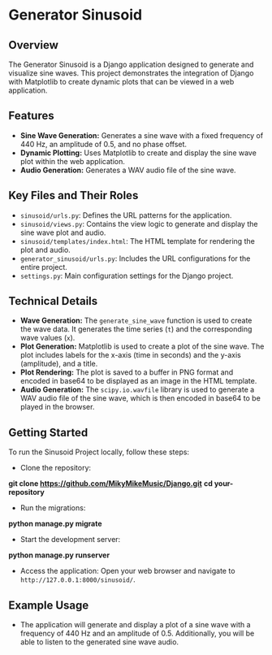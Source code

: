 # Generator Sinusoid

## Overview
The Generator Sinusoid is a Django application designed to generate and visualize sine waves. This project demonstrates the integration of Django with Matplotlib to create dynamic plots that can be viewed in a web application.

## Features
- **Sine Wave Generation:** Generates a sine wave with a fixed frequency of 440 Hz, an amplitude of 0.5, and no phase offset.
- **Dynamic Plotting:** Uses Matplotlib to create and display the sine wave plot within the web application.
- **Audio Generation:** Generates a WAV audio file of the sine wave.

## Key Files and Their Roles
- `sinusoid/urls.py`: Defines the URL patterns for the application.
- `sinusoid/views.py`: Contains the view logic to generate and display the sine wave plot and audio.
- `sinusoid/templates/index.html`: The HTML template for rendering the plot and audio.
- `generator_sinusoid/urls.py`: Includes the URL configurations for the entire project.
- `settings.py`: Main configuration settings for the Django project.

## Technical Details
- **Wave Generation:** The `generate_sine_wave` function is used to create the wave data. It generates the time series (`t`) and the corresponding wave values (`x`).
- **Plot Generation:** Matplotlib is used to create a plot of the sine wave. The plot includes labels for the x-axis (time in seconds) and the y-axis (amplitude), and a title.
- **Plot Rendering:** The plot is saved to a buffer in PNG format and encoded in base64 to be displayed as an image in the HTML template.
- **Audio Generation:** The `scipy.io.wavfile` library is used to generate a WAV audio file of the sine wave, which is then encoded in base64 to be played in the browser.

## Getting Started
To run the Sinusoid Project locally, follow these steps:

- Clone the repository:

**git clone https://github.com/MikyMikeMusic/Django.git**
**cd your-repository**


- Run the migrations:

**python manage.py migrate**

- Start the development server:
  
**python manage.py runserver**

- Access the application: Open your web browser and navigate to `http://127.0.0.1:8000/sinusoid/`.

## Example Usage
- The application will generate and display a plot of a sine wave with a frequency of 440 Hz and an amplitude of 0.5. Additionally, you will be able to listen to the generated sine wave audio.

  

  
